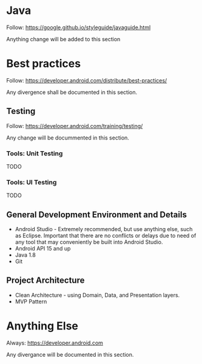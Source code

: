 # Java

Follow: https://google.github.io/styleguide/javaguide.html

Anything change will be added to this section

# Best practices

Follow: https://developer.android.com/distribute/best-practices/

Any divergence shall be documented in this section. 

## Testing

Follow: https://developer.android.com/training/testing/

Any change will be docummented in this section.

### Tools: Unit Testing

TODO

### Tools: UI Testing

TODO

## General Development Environment and Details

* Android Studio - Extremely recommended, but use anything else, such as Eclipse. Important that there are no conflicts or delays due to need of any tool that may conveniently be built into Android Studio. 
* Android API 15 and up
* Java 1.8
* Git

## Project Architecture

* Clean Architecture - using Domain, Data, and Presentation layers.
* MVP Pattern

# Anything Else

Always: https://developer.android.com

Any divergance will be documented in this section. 
